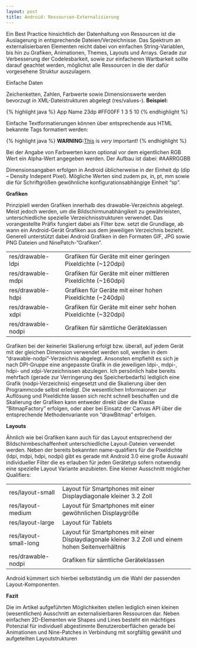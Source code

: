 ```yaml
---
layout: post
title: Android: Ressourcen-Externalisierung
---
```





Ein Best Practice hinsichtlich der Datenhaltung von Ressourcen ist die Auslagerung in entsprechende Dateien/Verzeichnisse.
Das Spektrum an externalisierbaren Elementen reicht dabei von einfachen String-Variablen, bis hin zu Grafiken, Animationen, Themes, Layouts und Arrays.
Gerade zur Verbesserung der Codelesbarkeit, sowie zur einfacheren Wartbarkeit sollte darauf geachtet werden, möglichst alle Ressourcen in die der dafür vorgesehene Struktur auszulagern.

Einfache Daten

Zeichenketten, Zahlen, Farbwerte sowie Dimensionswerte werden bevorzugt in XML-Dateistrukturen abgelegt (res/values-).
<strong>Beispiel:</strong>

{% highlight java %}
<string name="title">App Name</string>
 <dimen name="image_width">23dp</dimen>
 <color name="text_color">#FF00FF</color>
 <array name="timer_values">
   <item>1</item>
   <item>3</item>
   <item>5</item>
   <item>10</item>
 </array>
{% endhighlight %}

Einfache Textformatierungen können über entsprechende aus HTML bekannte Tags formatiert werden:

{% highlight java %}
<string name="formatted_string"><b>WARNING:</b><u>This</u> is <i>very</i> important!</string>
{% endhighlight %}

Bei der Angabe von Farbwerten kann optional vor dem eigentlichen RGB Wert ein Alpha-Wert angegeben werden.
Der Aufbau ist dabei: #AARRGGBB

Dimensionsangaben erfolgen in Android üblicherweise in der Einheit dp (dip – Density Indepent Pixel). Mögliche Werten sind zudem px, in, pt, mm sowie die für Schriftgrößen gewöhnliche konfigurationsabhängige Einheit “sp”.

<strong>Grafiken</strong>

Prinzipiell werden Grafiken innerhalb des drawable-Verzeichnis abgelegt. Meist jedoch werden, um die Bildschirmunabhängikeit zu gewährleisten, unterschiedliche spezielle Verzeichnisstrukturen verwendet.
Das vorangestellte Präfix fungiert dabei als Filter bzw. setzt die Grundlage, ab wann ein Android-Gerät Grafiken aus dem jeweiligen Verzeichnis bezieht.
Generell unterstützt dabei Android Grafiken in den Formaten GIF, JPG sowie PNG Dateien und NinePatch-”Grafiken”.

<table>
<tr>
<td>
res/drawable-ldpi
</td><td>Grafiken für Geräte mit einer geringen Pixeldichte (~120dpi)</td>
</tr>
<tr>
<td>
res/drawable-mdpi</td>
<td>Grafiken für Geräte mit einer mittleren Pixeldichte (~160dpi)</td>
</tr>
<tr>
<td>
res/drawable-hdpi</td>
<td>Grafiken für Geräte mit einer hohen Pixeldichte (~240dpi)</td>
</tr>
<tr>
<td>
res/drawable-xdpi</td>
<td>Grafiken für Geräte mit einer sehr hohen Pixeldichte (~320dpi)</td>
</tr>
<tr>
<td>
res/drawable-nodpi</td>
<td>Grafiken für sämtliche Geräteklassen</td>
</tr>
</table>

Grafiken bei der keinerlei Skalierung erfolgt bzw. überall, auf jedem Gerät mit der gleichen Dimension verwendet werden soll, werden in dem “drawable-nodpi”-Verzeichnis abgelegt.
Ansonsten empfiehlt es sich je nach DPI-Gruppe eine angepasste Grafik in die jeweiligen ldpi-, mdpi-, hdpi- und xdpi-Verzeichnissen abzulegen.
Ich persönlich habe bereits mehrfach (gerade zur Verringerung des Speicherbedarfs) lediglich eine Grafik (nodpi-Verzeichnis) eingesetzt und die Skalierung über den Programmcode selbst erledigt.
Die wesentlichen Informaionen zur Auflösung und Pixeldichte lassen sich recht schnell beschaffen und die Skalierung der Grafiken kann entweder direkt über die Klasse “BitmapFactory” erfolgen, oder aber bei Einsatz der Canvas API über die entsprechende Methodenvariante von “drawBitmap” erfolgen.

<strong>Layouts</strong>

Ähnlich wie bei Grafiken kann auch für das Layout entsprechend der Bildschirmbeschaffenheit unterschiedliche Layout-Dateien verwendet werden.
Neben der bereits bekannten name-qualifiers für die Pixeldichte (ldpi, mdpi, hdpi, nodpi) gibt es gerade mit Android 3.0 eine große Auswahl individueller Filter die es erlauben für jeden Gerätetyp sofern notwendig eine spezielle Layout Variante anzubieten.
Eine kleiner Ausschnitt möglicher Qualifiers:

<table>
<tr>
<td>
res/layout-small
</td><td>Layout für Smartphones mit einer Displaydiagonale kleiner 3.2 Zoll</td>
</tr>
<tr>
<td>
res/layout-medium</td>
<td>Layout für Smartphones mit einer gewöhnlichen Displaygröße</td>
</tr>
<tr>
<td>
res/layout-large</td>
<td>Layout für Tablets</td>
</tr>
<tr>
<td>
res/layout-small-long</td>
<td>Layout für Smartphones mit einer Displaydiagonale kleiner 3.2 Zoll und einem hohen Seitenverhältnis</td>
</tr>
<tr>
<td>
res/drawable-nodpi</td>
<td>Grafiken für sämtliche Geräteklassen</td>
</tr>
</table>

Android kümmert sich hierbei selbstständig um die Wahl der passenden Layout-Komponenten.

<strong>Fazit</strong>

Die im Artikel aufgeführten Möglichkeiten stellen lediglich einen kleinen (wesentlichen) Ausschnitt an externalisierbaren Ressourcen dar.
Neben einfachen 2D-Elementen wie Shapes und Lines besteht ein mächtiges Potenzial für individuell abgestimmte Benutzeroberflächen gerade bei Animationen und Nine-Patches in Verbindung mit sorgfältig gewählt und aufgeteilten Layoutstrukturen